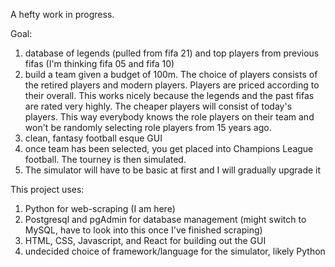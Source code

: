 A hefty work in progress. 

Goal: 
1) database of legends (pulled from fifa 21) and top players from previous fifas (I'm thinking fifa 05 and fifa 10)
2) build a team given a budget of 100m. The choice of players consists of the retired players and modern players. Players are priced according to their overall. This works nicely because the legends and the past fifas are rated very highly. The cheaper players will consist of today's players. This way everybody knows the role players on their team and won't be randomly selecting role players from 15 years ago.
3) clean, fantasy football esque GUI
4) once team has been selected, you get placed into Champions League football. The tourney is then simulated. 
5) The simulator will have to be basic at first and I will gradually upgrade it

This project uses:
1) Python for web-scraping (I am here)
2) Postgresql and pgAdmin for database management (might switch to MySQL, have to look into this once I've finished scraping)
3) HTML, CSS, Javascript, and React for building out the GUI
4) undecided choice of framework/language for the simulator, likely Python